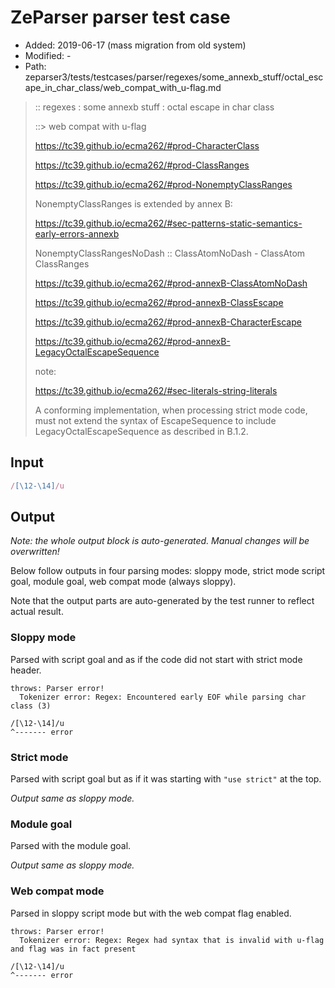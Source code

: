 # ZeParser parser test case

- Added: 2019-06-17 (mass migration from old system)
- Modified: -
- Path: zeparser3/tests/testcases/parser/regexes/some_annexb_stuff/octal_escape_in_char_class/web_compat_with_u-flag.md

> :: regexes : some annexb stuff : octal escape in char class
>
> ::> web compat with u-flag
> 
> https://tc39.github.io/ecma262/#prod-CharacterClass
> 
> https://tc39.github.io/ecma262/#prod-ClassRanges
> 
> https://tc39.github.io/ecma262/#prod-NonemptyClassRanges
> 
> NonemptyClassRanges is extended by annex B:
> 
>   https://tc39.github.io/ecma262/#sec-patterns-static-semantics-early-errors-annexb
> 
>   NonemptyClassRangesNoDash :: ClassAtomNoDash - ClassAtom ClassRanges
> 
> https://tc39.github.io/ecma262/#prod-annexB-ClassAtomNoDash
> 
> https://tc39.github.io/ecma262/#prod-annexB-ClassEscape
> 
> https://tc39.github.io/ecma262/#prod-annexB-CharacterEscape
> 
> https://tc39.github.io/ecma262/#prod-annexB-LegacyOctalEscapeSequence
> 
> note:
> 
> https://tc39.github.io/ecma262/#sec-literals-string-literals
> 
> A conforming implementation, when processing strict mode code, must not extend the syntax of EscapeSequence to include LegacyOctalEscapeSequence as described in B.1.2.

## Input


`````js
/[\12-\14]/u
`````

## Output

_Note: the whole output block is auto-generated. Manual changes will be overwritten!_

Below follow outputs in four parsing modes: sloppy mode, strict mode script goal, module goal, web compat mode (always sloppy).

Note that the output parts are auto-generated by the test runner to reflect actual result.

### Sloppy mode

Parsed with script goal and as if the code did not start with strict mode header.

`````
throws: Parser error!
  Tokenizer error: Regex: Encountered early EOF while parsing char class (3)

/[\12-\14]/u
^------- error
`````

### Strict mode

Parsed with script goal but as if it was starting with `"use strict"` at the top.

_Output same as sloppy mode._

### Module goal

Parsed with the module goal.

_Output same as sloppy mode._

### Web compat mode

Parsed in sloppy script mode but with the web compat flag enabled.

`````
throws: Parser error!
  Tokenizer error: Regex: Regex had syntax that is invalid with u-flag and flag was in fact present

/[\12-\14]/u
^------- error
`````

